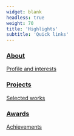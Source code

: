 ```yaml
---
widget: blank
headless: true
weight: 70
title: 'Highlights'
subtitle: 'Quick links'
---
```


<div class="overlay-cards">
  <a class="overlay-card" href="about/" style="--bg:url('/uploads/slider/slider1.jpg')">
    <div class="overlay"></div>
    <div class="overlay-text">
      <h3>About</h3>
      <p>Profile and interests</p>
    </div>
  </a>
  <a class="overlay-card" href="#portfolio" style="--bg:url('/uploads/slider/slider2.jpg')">
    <div class="overlay"></div>
    <div class="overlay-text">
      <h3>Projects</h3>
      <p>Selected works</p>
    </div>
  </a>
  <a class="overlay-card" href="award/" style="--bg:url('/uploads/slider/slider3.jpg')">
    <div class="overlay"></div>
    <div class="overlay-text">
      <h3>Awards</h3>
      <p>Achievements</p>
    </div>
  </a>
</div>
